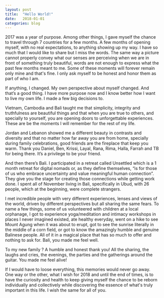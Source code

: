 ```yaml
---
layout: post
title:  "Hello World!"
date:   2018-01-01
categories: blog
---
```


2017 was a year of purpose. Among other things, I gave myself the chance to travel through 7 countries for a few months. A few months of opening myself, with no real expectations, to anything showing up my way. I have so much that I would like to share but I miss the words. The same way a picture cannot properly convey what our senses are perceiving when we are in front of something truly beautiful, words are not enough to express what the past few months meant to me. Some of these moments will forever remain only mine and that's fine. I only ask myself to be honest and honor them as part of who I am.

If anything, I changed. My own perspective about myself changed. And that’s a good thing. I have more purpose now and I know better how I want to live my own life. I made a few big decisions to.

Vietnam, Cambodia and Bali taught me that simplicity, integrity and truthfulness are beautiful things and that when you are true to others, and specially to yourself, you are opening doors to unforgettable experiences. These are be the moments I will remember for the rest of my life.

Jordan and Lebanon showed me a different beauty in contrasts and diversity and that no matter how far away you are from home, specially during family celebrations, good friends are the fireplace that keep you warm. Thank you Daniel, Ben, Krissi, Layal, Rana, Rima, Halla, Farrah and TB for being there. It’s a privilege to be your friend.

And then there’s Bali. I participated in a retreat called Unsettled which is a 1 month retreat for digital nomads or, as they define themselves, “is for those of us who embrace uncertainty and value meaningful human connection”. They give you the stage for creating those connections while getting work done. I spent all of November living in Bali, specifically in Ubud, with 26 people, which at the beginning, were complete strangers.

I met incredible people with very different experiences, lenses and views of the world, driven by different perspectives but all sharing the same fears. To name a few things, some of us volunteered with children at a local orphanage, I got to experience yoga/meditation and intimacy workshops in places I never imagined existed, ate healthy everyday, went on a hike to see Mount Agung when it was about to erupt, got to see the sunrise literally in the middle of a corn field, or got to know the amazingly humble and genuine Balinese people. All of it in a magical place that has so much to offer and nothing to ask for. Bali, you made me feel well.

To my new family ? A humble and honest thank you! All the sharing, the laughs and cries, the evenings, the parties and the gatherings around the guitar. You made me feel alive!

If I would have to loose everything, this memories would never go away. One way or the other, what I wish for 2018 and until the end of times, is to have the curiosity and health to keep giving myself the chance to be reborn individually and collectively while discovering the essence of what's truly important in this life. I wish the same for all of you.

